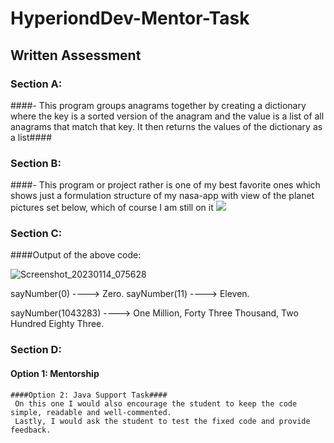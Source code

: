 # HyperiondDev-Mentor-Task #
## Written Assessment ##

### Section A: ###
####- This program groups anagrams together by creating a dictionary where the key is a sorted version of the anagram and the value is a list of all anagrams that match that key. It then returns the values of the dictionary as a list####

### Section B: ###
####- This program or project rather is one of my best favorite ones which shows just a formulation structure of my nasa-app with view of the planet pictures set below, which of course I am still on it
       ![](NASA-app/clipart-stars-galaxy-18.png)

### Section C:
####Output of the above code:

   ![Screenshot_20230114_075628](https://user-images.githubusercontent.com/65616521/212458229-754e24ae-361a-41ef-a561-8ce8c937518f.jpg)

sayNumber(0) ----> Zero.
sayNumber(11) ----> Eleven.

sayNumber(1043283) ----> One Million, Forty Three Thousand, Two Hundred Eighty Three.

### Section D:
#### Option 1: Mentorship
    ####Option 2: Java Support Task####
     On this one I would also encourage the student to keep the code simple, readable and well-commented.
     Lastly, I would ask the student to test the fixed code and provide feedback.
